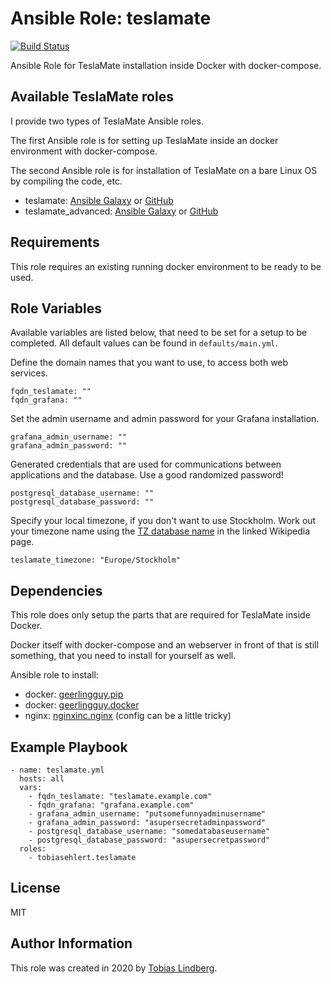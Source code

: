 # Ansible Role: teslamate
[![Build Status](https://api.travis-ci.com/tobiasehlert/ansible-role-teslamate.svg?branch=master)](https://travis-ci.com/github/tobiasehlert/ansible-role-teslamate)

Ansible Role for TeslaMate installation inside Docker with docker-compose.

## Available TeslaMate roles

I provide two types of TeslaMate Ansible roles.

The first Ansible role is for setting up TeslaMate inside an docker environment with docker-compose.

The second Ansible role is for installation of TeslaMate on a bare Linux OS by compiling the code, etc.

* teslamate: [Ansible Galaxy](https://galaxy.ansible.com/tobiasehlert/teslamate) or [GitHub](https://github.com/tobiasehlert/ansible-role-teslamate)
* teslamate_advanced: [Ansible Galaxy](https://galaxy.ansible.com/tobiasehlert/teslamate_advanced) or [GitHub](https://github.com/tobiasehlert/ansible-role-teslamate-advanced)


## Requirements
This role requires an existing running docker environment to be ready to be used.

## Role Variables
Available variables are listed below, that need to be set for a setup to be completed. All default values can be found in `defaults/main.yml`.

Define the domain names that you want to use, to access both web services.

    fqdn_teslamate: ""
    fqdn_grafana: ""

Set the admin username and admin password for your Grafana installation.

    grafana_admin_username: ""
    grafana_admin_password: ""

Generated credentials that are used for communications between applications and the database. Use a good randomized password!

    postgresql_database_username: ""
    postgresql_database_password: ""

Specify your local timezone, if you don't want to use Stockholm. Work out your timezone name using the [TZ database name](https://en.wikipedia.org/wiki/List_of_tz_database_time_zones) in the linked Wikipedia page.

    teslamate_timezone: "Europe/Stockholm"

## Dependencies
This role does only setup the parts that are required for TeslaMate inside Docker.

Docker itself with docker-compose and an webserver in front of that is still something, that you need to install for yourself as well.

Ansible role to install:
* docker: [geerlingguy.pip](https://galaxy.ansible.com/geerlingguy/pip)
* docker: [geerlingguy.docker](https://galaxy.ansible.com/geerlingguy/docker)
* nginx: [nginxinc.nginx](https://galaxy.ansible.com/nginxinc/nginx1) (config can be a little tricky)

## Example Playbook
```
- name: teslamate.yml
  hosts: all
  vars:
    - fqdn_teslamate: "teslamate.example.com"
    - fqdn_grafana: "grafana.example.com"
    - grafana_admin_username: "putsomefunnyadminusername"
    - grafana_admin_password: "asupersecretadminpassword"
    - postgresql_database_username: "somedatabaseusername"
    - postgresql_database_password: "asupersecretpassword"
  roles:
    - tobiasehlert.teslamate
```

## License
MIT

## Author Information
This role was created in 2020 by [Tobias Lindberg](https://github.com/tobiasehlert).

